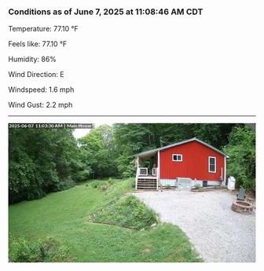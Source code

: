 ### Conditions as of June 7, 2025 at 11:08:46 AM CDT 

Temperature: 77.10 &deg;F

Feels like: 77.10 &deg;F

Humidity: 86%

Wind Direction: E

Windspeed: 1.6 mph

Wind Gust: 2.2 mph

---

<img src="./images/latest.jpeg"/>

